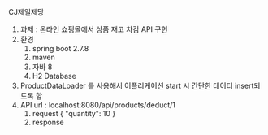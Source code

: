 CJ제일제당 
1. 과제 : 온라인 쇼핑몰에서 상품 재고 차감 API 구현
2. 환경
   1) spring boot 2.7.8
   2) maven
   3) 자바 8
   4) H2 Database
3. ProductDataLoader 를 사용해서 어플리케이션 start 시 간단한 데이터 insert되도록 함
4. API url : localhost:8080/api/products/deduct/1
   1) request
      {
        "quantity": 10
      }
   2) response

  
